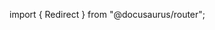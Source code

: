 import { Redirect } from "@docusaurus/router";

<Redirect to="/2.0/reference/pipelines/configurations" />
